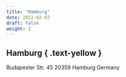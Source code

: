 ```yaml
---
title: "Hamburg"
date: 2022-02-02
draft: false
weight: 2
---
```


## Hamburg { .text-yellow }

<!-- [hamburg@freiheit.com](mailto:hamburg@freiheit.com) -->

Budapester Str. 45
20359 Hamburg
Germany
